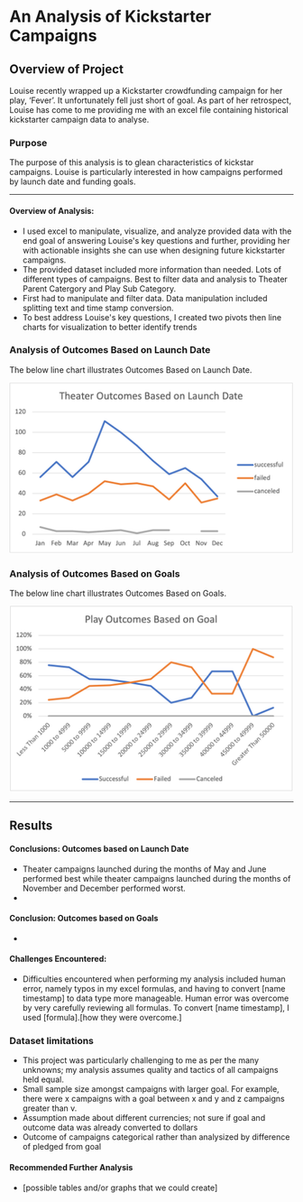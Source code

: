 # An Analysis of Kickstarter Campaigns

## Overview of Project
Louise recently wrapped up a Kickstarter crowdfunding campaign for her play, ‘Fever’. It unfortunately fell just short of goal. As part of her retrospect, Louise has come to me providing me with an excel file containing historical kickstarter campaign data to analyse.

### Purpose
The purpose of this analysis is to glean characteristics of kickstar campaigns. Louise is particularly interested in how campaigns performed by launch date and funding goals. 

---

#### Overview of Analysis: 

- I used excel to manipulate, visualize, and analyze provided data with the end goal of answering Louise's key questions and further, providing her with actionable insights she can use when designing future kickstarter campaigns.
- The provided dataset included more information than needed. Lots of different types of campaigns. Best to filter data and analysis to Theater Parent Catergory and Play Sub Category.
- First had to manipulate and filter data. Data manipulation included splitting text and time stamp conversion.
- To best address Louise's key questions, I created two pivots then line charts for visualization to better identify trends

### Analysis of Outcomes Based on Launch Date

The below line chart illustrates Outcomes Based on Launch Date.

![image 1](Resources/Theater_Outcomes_vs_Launch.png)

### Analysis of Outcomes Based on Goals

The below line chart illustrates Outcomes Based on Goals.

![image](Resources/Outcomes_vs_Goals.png)

---

## Results

#### Conclusions: Outcomes based on Launch Date

- Theater campaigns launched during the months of May and June performed best while theater campaigns launched during the months of November and December performed worst.
- 

#### Conclusion: Outcomes based on Goals

- 

#### Challenges Encountered: 
 
- Difficulties encountered when performing my analysis included human error, namely typos in my excel formulas, and having to convert [name timestamp] to data type more manageable. Human error was overcome by very carefully reviewing all formulas. To convert [name timestamp], I used [formula].[how they were overcome.]

### Dataset limitations

- This project was particularly challenging to me as per the many unknowns; my analysis assumes quality and tactics of all campaigns held equal.
- Small sample size amongst campaigns with larger goal. For example, there were x campaigns with a goal between x and y and z campaigns greater than v.
- Assumption made about different currencies; not sure if goal and outcome data was already converted to dollars
- Outcome of campaigns categorical rather than analysized by difference of pledged from goal

#### Recommended Further Analysis

- [possible tables and/or graphs that we could create]
